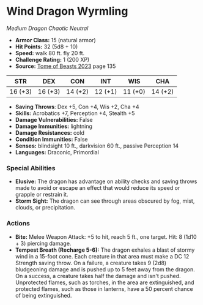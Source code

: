 # Wind Dragon Wyrmling

*Medium* *Dragon* *Chaotic Neutral*

- **Armor Class:** 15 (natural armor)
- **Hit Points:** 32 (5d8 + 10)
- **Speed:** walk 80 ft. fly 20 ft.
- **Challenge Rating:** 1 (200 XP)
- **Source:** [Tome of Beasts 2023](https://koboldpress.com/kpstore/product/tome-of-beasts-1-2023-edition/) page 135

| STR | DEX | CON | INT | WIS | CHA |
| --- | --- | --- | --- | --- | --- |
| 16 (+3) | 16 (+3) | 14 (+2) | 12 (+1) | 11 (+0) | 14 (+2) |

- **Saving Throws**: Dex +5, Con +4, Wis +2, Cha +4
- **Skills:** Acrobatics +7, Perception +4, Stealth +5
- **Damage Vulnerabilities:** False
- **Damage Immunities:** lightning
- **Damage Resistances:** cold
- **Condition Immunities:** False
- **Senses:** blindsight 10 ft., darkvision 60 ft., passive Perception 14
- **Languages:** Draconic, Primordial

### Special Abilities

- **Elusive:** The dragon has advantage on ability checks and saving throws made to avoid or escape an effect that would reduce its speed or grapple or restrain it.
- **Storm Sight:** The dragon can see through areas obscured by fog, mist, clouds, or precipitation.

### Actions

- **Bite:** Melee Weapon Attack: +5 to hit, reach 5 ft., one target. Hit: 8 (1d10 + 3) piercing damage.
- **Tempest Breath (Recharge 5-6):** The dragon exhales a blast of stormy wind in a 15-foot cone. Each creature in that area must make a DC 12 Strength saving throw. On a failure, a creature takes 9 (2d8) bludgeoning damage and is pushed up to 5 feet away from the dragon. On a success, a creature takes half the damage and isn't pushed. Unprotected flames, such as torches, in the area are extinguished, and protected flames, such as those in lanterns, have a 50 percent chance of being extinguished.
